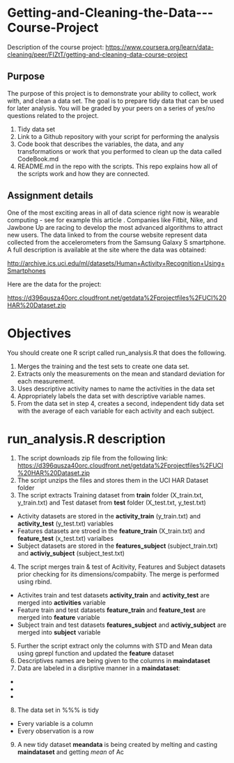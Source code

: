 # Getting-and-Cleaning-the-Data---Course-Project

Description of the course project: https://www.coursera.org/learn/data-cleaning/peer/FIZtT/getting-and-cleaning-data-course-project

## Purpose 
The purpose of this project is to demonstrate your ability to collect, work with, and clean a data set. The goal is to prepare tidy data that can be used for later analysis. You will be graded by your peers on a series of yes/no questions related to the project. 

1. Tidy data set   
2. Link to a Github repository with your script for performing the analysis 
3. Code book that describes the variables, the data, and any transformations or work that you performed to clean up the data called CodeBook.md 
4. README.md in the repo with the scripts. This repo explains how all of the scripts work and how they are connected.

## Assignment details
One of the most exciting areas in all of data science right now is wearable computing - see for example this article . Companies like Fitbit, Nike, and Jawbone Up are racing to develop the most advanced algorithms to attract new users. The data linked to from the course website represent data collected from the accelerometers from the Samsung Galaxy S smartphone. A full description is available at the site where the data was obtained:

http://archive.ics.uci.edu/ml/datasets/Human+Activity+Recognition+Using+Smartphones

Here are the data for the project:

https://d396qusza40orc.cloudfront.net/getdata%2Fprojectfiles%2FUCI%20HAR%20Dataset.zip

# Objectives 
You should create one R script called run_analysis.R that does the following.

1. Merges the training and the test sets to create one data set.
2. Extracts only the measurements on the mean and standard deviation for each measurement.
3. Uses descriptive activity names to name the activities in the data set
4. Appropriately labels the data set with descriptive variable names.
5. From the data set in step 4, creates a second, independent tidy data set with the average of each variable for each activity and each subject.


# **run_analysis.R** description 

1. The script downloads zip file from the following link: https://d396qusza40orc.cloudfront.net/getdata%2Fprojectfiles%2FUCI%20HAR%20Dataset.zip
2. The script unzips the files and stores them in the UCI HAR Dataset folder 
3. The script extracts Training dataset from **train** folder (X_train.txt, y_train.txt) and Test dataset from **test** folder (X_test.txt, y_test.txt)

  * Activity datasets are stored in the **activity_train** (y_train.txt) and **activity_test** (y_test.txt) variables
  * Features datasets are stroed in the **feature_train** (X_train.txt) and **feature_test** (x_test.txt) varialbes
  * Subject datasets are stored in the **features_subject** (subject_train.txt) and **activiy_subject** (subject_test.txt)

4. The script merges train & test of Acitivity, Features and Subject datasets prior checking for its dimensions/compabiity. The merge is performed using rbind.  

  * Activites train and test datasets **activity_train** and **activity_test** are merged into **activities** variable 
  * Feature train and test datasets **feature_train** and **feature_test** are merged into **feature** variable
  * Subject train and test datasets **features_subject** and **activiy_subject** are merged into **subject** variable
5. Further the script extract only the columns with STD and Mean data using gprepl function and updated the **feature** dataset
6. Descriptives names are being given to the columns in **maindataset**
7. Data are labeled in a disriptive manner in a **maindataset**: 
  *
  *
  *
8. The data set in %%% is tidy 
  * Every variable is a column 
  * Every observation is a row
9. A new tidy dataset **meandata** is being created by melting and casting **maindataset** and getting _mean_ of Ac  

